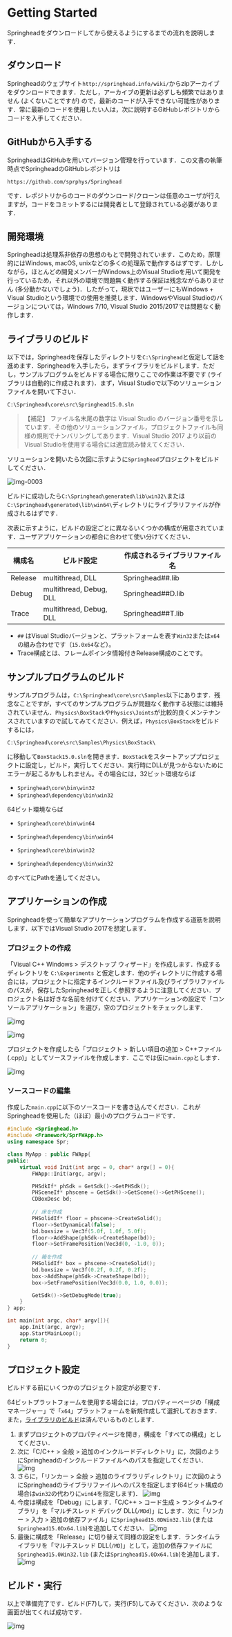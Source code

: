 # Getting Started

Springheadをダウンロードしてから使えるようにするまでの流れを説明します．





## ダウンロード

Springheadのウェブサイト`http://springhead.info/wiki/`からzipアーカイブをダウンロードできます．ただし，アーカイブの更新は必ずしも頻繁ではありません (よくないことですが) ので，最新のコードが入手できない可能性があります．常に最新のコードを使用したい人は，次に説明するGitHubレポジトリからコードを入手してください．
## GitHubから入手する
SpringheadはGitHubを用いてバージョン管理を行っています．この文書の執筆時点でSpringheadのGitHubレポジトリは

`https://github.com/sprphys/Springhead`

です．レポジトリからのコードのダウンロード/クローンは任意のユーザが行えますが，コードをコミットするには開発者として登録されている必要があります．
## 開発環境
Springheadは処理系非依存の思想のもとで開発されています．このため，原理的にはWindows, macOS, unixなどの多くの処理系で動作するはずです．しかしながら，ほとんどの開発メンバーがWindows上のVisual Studioを用いて開発を行っているため，それ以外の環境で問題無く動作する保証は残念ながらありません (多分動かないでしょう)．したがって，現状ではユーザーにもWindows + Visual Studioという環境での使用を推奨します．WindowsやVisual Studioのバージョンについては，Windows 7/10, Visual Studio 2015/2017では問題なく動作します．
## ライブラリのビルド
以下では，Springheadを保存したディレクトリを`C:\Springhead`と仮定して話を進めます．Springheadを入手したら，まずライブラリをビルドします．ただし，サンプルプログラムをビルドする場合に限りここでの作業は不要です (ライブラリは自動的に作成されます)．まず，Visual Studioで以下のソリューションファイルを開いて下さい．

`C:\Springhead\core\src\Springhead15.0.sln`

> 【補足】 ファイル名末尾の数字は Visual Studio のバージョン番号を示しています．その他のソリューションファイル，プロジェクトファイルも同様の規則でナンバリングしてあります．Visual Studio 2017 より以前の Visual Studioを使用する場合には適宜読み替えてください．

ソリューションを開いたら次図に示すように`Springhead`プロジェクトをビルドしてください．

![img-0003](images/00_getstarted/img-0003.png)

ビルドに成功したら`C:\Springhead\generated\lib\win32\`または`C:\Springhead\generated\lib\win64\`ディレクトリにライブラリファイルが作成されるはずです．

次表に示すように，ビルドの設定ごとに異なるいくつかの構成が用意されています．ユーザアプリケーションの都合に合わせて使い分けてください．

| 構成名  | ビルド設定              | 作成されるライブラリファイル名 |
| ------- | ----------------------- | ------------------------------ |
| Release | multithread, DLL        | Springhead##.lib               |
| Debug   | multithread, Debug, DLL | Springhead##D.lib              |
| Trace   | multithread, Debug, DLL | Springhead##T.lib              |

- `##` はVisual Studioバージョンと、プラットフォームを表す`Win32`または`x64`の組み合わせです（`15.0x64`など）。
- Trace構成とは、フレームポインタ情報付きRelease構成のことです。




## サンプルプログラムのビルド
サンプルプログラムは，`C:\Springhead\core\src\Samples`以下にあります．残念なことですが，すべてのサンプルプログラムが問題なく動作する状態には維持されていません．`Physics\BoxStack`や`Physics\Joints`が比較的良くメンテナンスされていますので試してみてください．例えば，`Physics\BoxStack`をビルドするには，

`C:\Springhead\core\src\Samples\Physics\BoxStack\ `

に移動して`BoxStack15.0.sln`を開きます．`BoxStack`をスタートアッププロジェクトに設定し，ビルド，実行してください．実行時にDLLが見つからないためにエラーが起こるかもしれません。その場合には，32ビット環境ならば

- `Springhead\core\bin\win32`
- `Springhead\dependency\bin\win32`

64ビット環境ならば

- `Springhead\core\bin\win64`

- `Springhead\dependency\bin\win64`

- `Springhead\core\bin\win32`
- `Springhead\dependency\bin\win32`

のすべてにPathを通してください。



## アプリケーションの作成


Springheadを使って簡単なアプリケーションプログラムを作成する道筋を説明します．以下ではVisual Studio 2017を想定します．
### プロジェクトの作成
「Visual C++ Windows >  デスクトップ ウィザード」を作成します．作成するディレクトリを `C:\Experiments` と仮定します．他のディレクトリに作成する場合には，プロジェクトに指定するインクルードファイル及びライブラリファイルのパスが，保存したSpringheadを正しく参照するように注意してください．プロジェクト名は好きな名前を付けてください．アプリケーションの設定で「コンソールアプリケーション」を選び，空のプロジェクトをチェックします．

 ![img](http://springhead.info/dailybuild/generated/doc/SprManual/fig/newproject1.svg) 

 ![img](http://springhead.info/dailybuild/generated/doc/SprManual/fig/newproject2.svg) 





プロジェクトを作成したら「プロジェクト >  新しい項目の追加 >  C++ファイル(.cpp)」としてソースファイルを作成します．ここでは仮に`main.cpp`とします．

 ![img](http://springhead.info/dailybuild/generated/doc/SprManual/fig/newproject3.svg) 



### ソースコードの編集

作成した`main.cpp`に以下のソースコードを書き込んでください．これがSpringheadを使用した（ほぼ）最小のプログラムコードです．

```c++
#include <Springhead.h>
#include <Framework/SprFWApp.h>
using namespace Spr;

class MyApp : public FWApp{
public:
    virtual void Init(int argc = 0, char* argv[] = 0){
        FWApp::Init(argc, argv);

        PHSdkIf* phSdk = GetSdk()->GetPHSdk();
        PHSceneIf* phscene = GetSdk()->GetScene()->GetPHScene();
        CDBoxDesc bd;
        
        // 床を作成
        PHSolidIf* floor = phscene->CreateSolid();
        floor->SetDynamical(false);
        bd.boxsize = Vec3f(5.0f, 1.0f, 5.0f);
        floor->AddShape(phSdk->CreateShape(bd));
        floor->SetFramePosition(Vec3d(0, -1.0, 0));
    
        // 箱を作成
        PHSolidIf* box = phscene->CreateSolid();
        bd.boxsize = Vec3f(0.2f, 0.2f, 0.2f);
        box->AddShape(phSdk->CreateShape(bd));
        box->SetFramePosition(Vec3d(0.0, 1.0, 0.0));

        GetSdk()->SetDebugMode(true);
    }
} app;

int main(int argc, char* argv[]){
    app.Init(argc, argv);
    app.StartMainLoop();
    return 0;
}
```


## プロジェクト設定

ビルドする前にいくつかのプロジェクト設定が必要です．

64ビットプラットフォームを使用する場合には，プロパティーページの「構成マネージャー」で「`x64`」プラットフォームを新規作成して選択しておきます．また，[ライブラリのビルド](#ライブラリのビルド)は済んでいるものとします．

1. まずプロジェクトのプロパティページを開き，構成を「すべての構成」としてください．
2. 次に「C/C++ >  全般 >  追加のインクルードディレクトリ」に，次図のようにSpringheadのインクルードファイルへのパスを指定してください． ![img](http://springhead.info/dailybuild/generated/doc/SprManual/fig/newproject4.svg) 
3. さらに，「リンカー >  全般 >  追加のライブラリディレクトリ」に次図のようにSpringheadのライブラリファイルへのパスを指定します(64ビット構成の場合は`win32`の代わりに`win64`を指定します)． ![img](http://springhead.info/dailybuild/generated/doc/SprManual/fig/newproject5.svg) 
4. 今度は構成を「Debug」にします．「C/C++ >  コード生成 >  ランタイムライブラリ」を「マルチスレッド デバッグ DLL(`/MDd`)」にします．次に「リンカー >  入力 >  追加の依存ファイル」に`Springhead15.0DWin32.lib` (または`Springhead15.0Dx64.lib`)を追加してください． ![img](http://springhead.info/dailybuild/generated/doc/SprManual/fig/newproject6_truncate.svg) 
5. 最後に構成を「Release」に切り替えて同様の設定をします．ランタイムライブラリを「マルチスレッド DLL(`/MD`)」として，追加の依存ファイルに`Springhead15.0Win32.lib` (または`Springhead15.0Dx64.lib`)を追加します． ![img](http://springhead.info/dailybuild/generated/doc/SprManual/fig/newproject7_truncate.svg) 





## ビルド・実行

以上で準備完了です．ビルド(F7)して，実行(F5)してみてください．次のような画面が出てくれば成功です．

 ![img](http://springhead.info/dailybuild/generated/doc/SprManual/fig/newproject8.svg) 